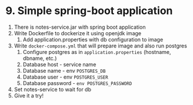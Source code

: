 # 9. Simple spring-boot application


1. There is notes-service.jar with spring boot application
2. Write Dockerfile to dockerize it using openjdk image
   1. Add application.properties  with db configuration to image
3. Write `docker-compose.yml` that will prepare image and also run postgres
   1. Configure postgres as in `application.properties` (hostname, dbname, etc.)
   2. Database host - service name
   3. Database name - env `POSTGRES_DB`
   4. Database user - env `POSTGRES_USER`
   5. Database password - `env POSTGRES_PASSWORD`
4. Set notes-service to wait for db
5. Give it a try!
